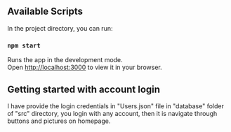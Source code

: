 
## Available Scripts

In the project directory, you can run:

### `npm start`

Runs the app in the development mode.\
Open [http://localhost:3000](http://localhost:3000) to view it in your browser.

## Getting started with account login

 I have provide the login credentials in "Users.json" file in "database" folder of "src" directory, you login with any account, then it is navigate through buttons and pictures on homepage.


